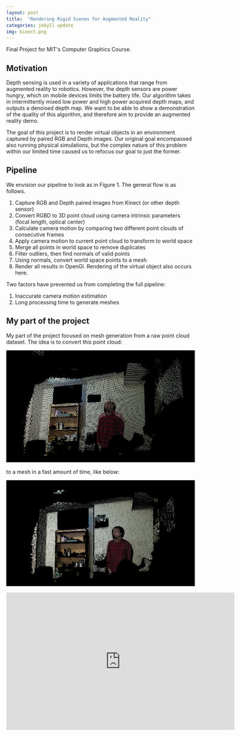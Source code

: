 ```yaml
---
layout: post
title:  "Rendering Rigid Scenes for Augmented Reality"
categories: jekyll update
img: kinect.png
---
```

Final Project for MIT's Computer Graphics Course.

## Motivation

Depth sensing is used in a variety of applications that range from augmented reality to robotics. However, the depth sensors are power hungry, which on mobile devices limits the battery life. Our algorithm takes in intermittently mixed low power and high power acquired depth maps, and outputs a denoised depth map. We want to be able to show a demonstration of the quality of this algorithm, and therefore aim to provide an augmented reality demo.

The goal of this project is to render virtual objects in an environment captured by paired RGB and Depth images. Our original goal encompassed also running physical simulations, but the complex nature of this problem within our limited time caused us to refocus our goal to just the former.

## Pipeline

We envision our pipeline to look as in Figure 1. The general flow is as follows.
1. Capture RGB and Depth paired images from Kinect (or other depth sensor)
2. Convert RGBD to 3D point cloud using camera intrinsic parameters (focal length, optical center)
3. Calculate camera motion by comparing two different point clouds of consecutive frames
4. Apply camera motion to current point cloud to transform to world space
5. Merge all points in world space to remove duplicates
6. Filter outliers, then find normals of valid points
7. Using normals, convert world space points to a mesh
8. Render all results in OpenGl. Rendering of the virtual object also occurs here.

Two factors have prevented us from completing the full pipeline:
1. Inaccurate camera motion estimation
2. Long processing time to generate meshes

## My part of the project

My part of the project focused on mesh generation from a raw point cloud dataset. The idea is to convert this point cloud:

![cloud](../images/cloud1.png)

to a mesh in a fast amount of time, like below:

![cloud3](../images/mesh.png)

<iframe src="https://onedrive.live.com/embed?cid=42346A5E21E1F106&amp;resid=42346A5E21E1F106%212335&amp;authkey=AIAYVe1jgOAtNVs&amp;em=2&amp;wdAr=1.7777777777777777" width="610px" height="367px" frameborder="0">This is an embedded <a target="_blank" href="https://office.com">Microsoft Office</a> presentation, powered by <a target="_blank" href="https://office.com/webapps">Office Online</a>.</iframe>
